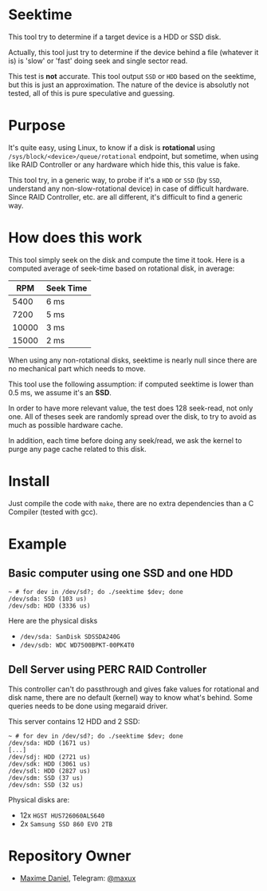 # Seektime
This tool try to determine if a target device is a HDD or SSD disk.

Actually, this tool just try to determine if the device behind a file (whatever it is)
is 'slow' or 'fast' doing seek and single sector read.

This test is **not** accurate. This tool output `SSD` or `HDD` based on the seektime,
but this is just an approximation. The nature of the device is absolutly not tested,
all of this is pure speculative and guessing.

# Purpose
It's quite easy, using Linux, to know if a disk is **rotational** using `/sys/block/<device>/queue/rotational`
endpoint, but sometime, when using like RAID Controller or any hardware which hide this, this value is fake.

This tool try, in a generic way, to probe if it's a `HDD` or `SSD` (by `SSD`, understand any non-slow-rotational device)
in case of difficult hardware. Since RAID Controller, etc. are all different, it's difficult to find a generic way.

# How does this work
This tool simply seek on the disk and compute the time it took.
Here is a computed average of seek-time based on rotational disk, in average:

| RPM   | Seek Time |
| ----- | --------- |
| 5400  | 6 ms      |
| 7200  | 5 ms      |
| 10000 | 3 ms      |
| 15000 | 2 ms      |

When using any non-rotational disks, seektime is nearly null since there are no mechanical
part which needs to move.

This tool use the following assumption: if computed seektime is lower than 0.5 ms, we assume it's an **SSD**.

In order to have more relevant value, the test does 128 seek-read, not only one. All of theses seek
are randomly spread over the disk, to try to avoid as much as possible hardware cache.

In addition, each time before doing any seek/read, we ask the kernel to purge any page cache related to this disk.

# Install
Just compile the code with `make`, there are no extra dependencies than a C Compiler (tested with gcc).

# Example

## Basic computer using one SSD and one HDD
```
~ # for dev in /dev/sd?; do ./seektime $dev; done
/dev/sda: SSD (103 us)
/dev/sdb: HDD (3336 us)
```

Here are the physical disks
- `/dev/sda: SanDisk SDSSDA240G`
- `/dev/sdb: WDC WD7500BPKT-00PK4T0`

## Dell Server using PERC RAID Controller
This controller can't do passthrough and gives fake values for rotational
and disk name, there are no default (kernel) way to know what's behind.
Some queries needs to be done using megaraid driver.

This server contains 12 HDD and 2 SSD:
```
~ # for dev in /dev/sd?; do ./seektime $dev; done
/dev/sda: HDD (1671 us)
[...]
/dev/sdj: HDD (2721 us)
/dev/sdk: HDD (3061 us)
/dev/sdl: HDD (2827 us)
/dev/sdm: SSD (37 us)
/dev/sdn: SSD (32 us)
```

Physical disks are:
- 12x `HGST HUS726060ALS640`
- 2x `Samsung SSD 860 EVO 2TB`

# Repository Owner
- [Maxime Daniel](https://github.com/maxux), Telegram: [@maxux](http://t.me/maxux)
